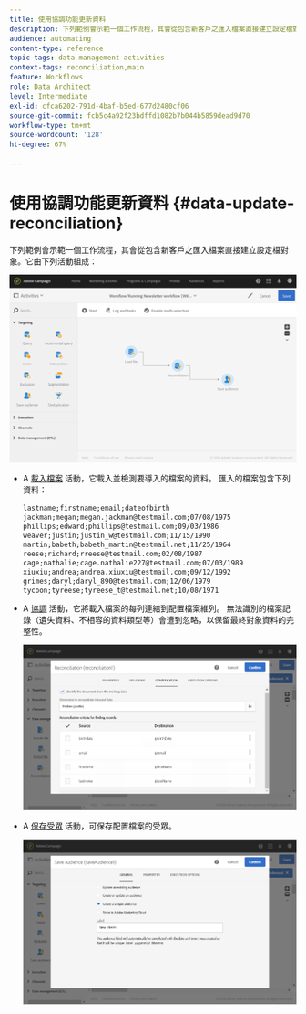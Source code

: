 ```yaml
---
title: 使用協調功能更新資料
description: 下列範例會示範一個工作流程，其會從包含新客戶之匯入檔案直接建立設定檔對象。
audience: automating
content-type: reference
topic-tags: data-management-activities
context-tags: reconciliation,main
feature: Workflows
role: Data Architect
level: Intermediate
exl-id: cfca6202-791d-4baf-b5ed-677d2480cf06
source-git-commit: fcb5c4a92f23bdffd1082b7b044b5859dead9d70
workflow-type: tm+mt
source-wordcount: '128'
ht-degree: 67%

---
```


# 使用協調功能更新資料 {#data-update-reconciliation}

下列範例會示範一個工作流程，其會從包含新客戶之匯入檔案直接建立設定檔對象。它由下列活動組成：

![](assets/identification_example2.png)

* A [載入檔案](../../automating/using/load-file.md) 活動，它載入並檢測要導入的檔案的資料。 匯入的檔案包含下列資料：

   ```
   lastname;firstname;email;dateofbirth
   jackman;megan;megan.jackman@testmail.com;07/08/1975
   phillips;edward;phillips@testmail.com;09/03/1986
   weaver;justin;justin_w@testmail.com;11/15/1990
   martin;babeth;babeth_martin@testmail.net;11/25/1964
   reese;richard;rreese@testmail.com;02/08/1987
   cage;nathalie;cage.nathalie227@testmail.com;07/03/1989
   xiuxiu;andrea;andrea.xiuxiu@testmail.com;09/12/1992
   grimes;daryl;daryl_890@testmail.com;12/06/1979
   tycoon;tyreese;tyreese_t@testmail.net;10/08/1971
   ```

* A [協調](../../automating/using/reconciliation.md) 活動，它將載入檔案的每列連結到配置檔案維列。 無法識別的檔案記錄（遺失資料、不相容的資料類型等）會遭到忽略，以保留最終對象資料的完整性。

   ![](assets/identification_example1.png)

* A [保存受眾](../../automating/using/save-audience.md) 活動，可保存配置檔案的受眾。

   ![](assets/identification_example3.png)
